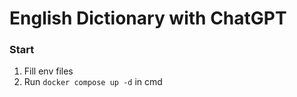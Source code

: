 # English Dictionary with ChatGPT

### Start
1. Fill env files
2. Run ``docker compose up -d`` in cmd